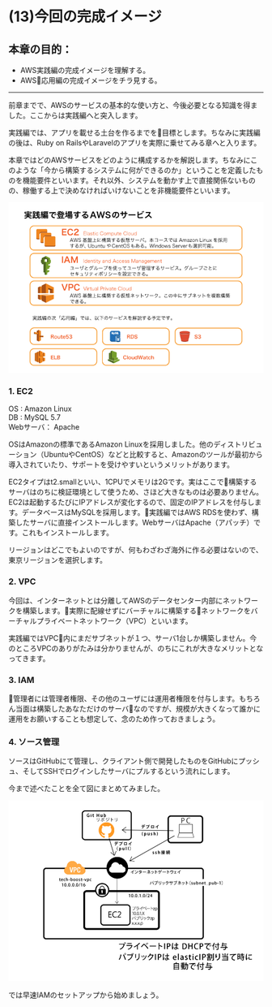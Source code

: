 # (13)今回の完成イメージ  

## 本章の目的：

- AWS実践編の完成イメージを理解する。
- AWS応用編の完成イメージをチラ見する。

***

前章までで、AWSのサービスの基本的な使い方と、今後必要となる知識を得ました。ここからは実践編へと突入します。

実践編では、アプリを載せる土台を作るまでを目標とします。ちなみに実践編の後は、Ruby on RailsやLaravelのアプリを実際に乗せてみる章へと入ります。

本章ではどのAWSサービスをどのように構成するかを解説します。ちなみにこのような「今から構築するシステムに何ができるのか」ということを定義したものを機能要件といいます。それ以外、システムを動かす上で直接関係ないものの、稼働する上で決めなければいけないことを非機能要件といいます。

![図13-1. AWS実践編　完成イメージ](13-01.png)

### 1. EC2

OS  : Amazon Linux  
DB  : MySQL 5.7  
Webサーバ： Apache  

OSはAmazonの標準であるAmazon Linuxを採用しました。他のディストリビューション（UbuntuやCentOS）などと比較すると、Amazonのツールが最初から導入されていたり、サポートを受けやすいというメリットがあります。

EC2タイプはt2.smallといい、1CPUでメモリは2Gです。実はここで構築するサーバはのちに検証環境として使うため、さほど大きなものは必要ありません。EC2は起動するたびにIPアドレスが変化するので、固定のIPアドレスを付与します。データベースはMySQLを採用します。実践編ではAWS RDSを使わず、構築したサーバに直接インストールします。WebサーバはApache（アパッチ）です。これもインストールします。

リージョンはどこでもよいのですが、何もわざわざ海外に作る必要はないので、東京リージョンを選択します。

### 2. VPC

今回は、インターネットとは分離してAWSのデータセンター内部にネットワークを構築します。実際に配線せずにバーチャルに構築するネットワークをバーチャルプライベートネットワーク（VPC）といいます。

実践編ではVPC内にまだサブネットが１つ、サーバ1台しか構築しません。今のところVPCのありがたみは分かりませんが、のちにこれが大きなメリットとなってきます。

### 3. IAM

管理者には管理者権限、その他のユーザには運用者権限を付与します。もちろん当面は構築したあなただけのサーバなのですが、規模が大きくなって誰かに運用をお願いすることも想定して、念のため作っておきましょう。

### 4. ソース管理

ソースはGitHubにて管理し、クライアント側で開発したものをGitHubにプッシュ、そしてSSHでログインしたサーバにプルするという流れにします。

今まで述べたことを全て図にまとめてみました。

![図13-2. AWS実践編　完成イメージ](13-02.png)

では早速IAMのセットアップから始めましょう。
